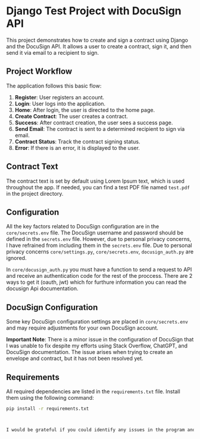 # Django Test Project with DocuSign API

This project demonstrates how to create and sign a contract using Django and the DocuSign API. It allows a user to create a contract, sign it, and then send it via email to a recipient to sign.

## Project Workflow
The application follows this basic flow:
1. **Register**: User registers an account.
2. **Login**: User logs into the application.
3. **Home**: After login, the user is directed to the home page.
4. **Create Contract**: The user creates a contract.
5. **Success**: After contract creation, the user sees a success page.
6. **Send Email**: The contract is sent to a determined recipient to sign via email.
7. **Contract Status**: Track the contract signing status.
8. **Error**: If there is an error, it is displayed to the user.

## Contract Text
The contract text is set by default using Lorem Ipsum text, which is used throughout the app. If needed, you can find a test PDF file named `test.pdf` in the project directory.

## Configuration
All the key factors related to DocuSign configuration are in the `core/secrets.env` file.
The DocuSign username and password should be defined in the `secrets.env` file. However, due to personal privacy concerns, I have refrained from including them in the `secrets.env` file.
Due to personal privacy concerns  `core/settings.py`,  `core/secrets.env`,  `docusign_auth.py` are ignored.

In  `core/docusign_auth.py` you must have a function to send a request to API and receive an authentication code for the rest of the proccess.
There are 2 ways to get it (oauth, jwt) which for furthure information you can read the docusign Api documentation.

## DocuSign Configuration
Some key DocuSign configuration settings are placed in `core/secrets.env` and may require adjustments for your own DocuSign account.

**Important Note**: There is a minor issue in the configuration of DocuSign that I was unable to fix despite my efforts using Stack Overflow, ChatGPT, and DocuSign documentation. The issue arises when trying to create an envelope and contract, but it has not been resolved yet.

  
## Requirements
All required dependencies are listed in the `requirements.txt` file. Install them using the following command:

```bash
pip install -r requirements.txt



I would be grateful if you could identify any issues in the program and contribute your insights to help complete and enhance it.
